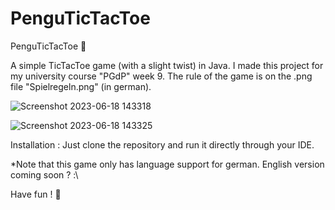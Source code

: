 # PenguTicTacToe
PenguTicTacToe 🐧

A simple TicTacToe game (with a slight twist) in Java. I made this project for my university course "PGdP" week 9. The rule of the game is on the .png file "Spielregeln.png" (in german).

![Screenshot 2023-06-18 143318](https://github.com/marcelmunaba/PenguTicTacToe/assets/70313979/04202c13-277d-4d0a-b36c-c42d28d95139)

![Screenshot 2023-06-18 143325](https://github.com/marcelmunaba/PenguTicTacToe/assets/70313979/4f51f78a-efda-4c45-979a-15be3cc7a8e8)

Installation : Just clone the repository and run it directly through your IDE.

*Note that this game only has language support for german. English version coming soon ? :\

Have fun ! 🐧
